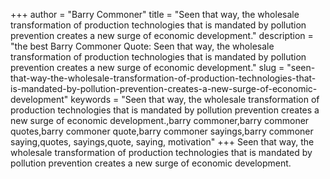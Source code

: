 +++
author = "Barry Commoner"
title = "Seen that way, the wholesale transformation of production technologies that is mandated by pollution prevention creates a new surge of economic development."
description = "the best Barry Commoner Quote: Seen that way, the wholesale transformation of production technologies that is mandated by pollution prevention creates a new surge of economic development."
slug = "seen-that-way-the-wholesale-transformation-of-production-technologies-that-is-mandated-by-pollution-prevention-creates-a-new-surge-of-economic-development"
keywords = "Seen that way, the wholesale transformation of production technologies that is mandated by pollution prevention creates a new surge of economic development.,barry commoner,barry commoner quotes,barry commoner quote,barry commoner sayings,barry commoner saying,quotes, sayings,quote, saying, motivation"
+++
Seen that way, the wholesale transformation of production technologies that is mandated by pollution prevention creates a new surge of economic development.
